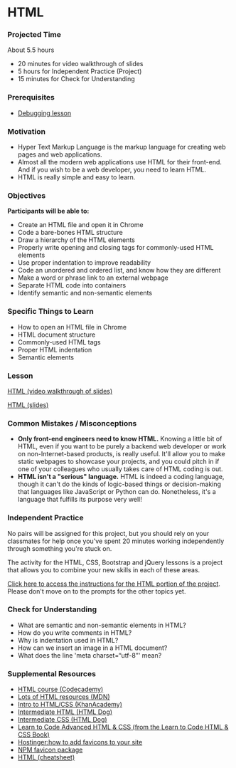 # HTML

### Projected Time

About 5.5 hours

- 20 minutes for video walkthrough of slides
- 5 hours for Independent Practice (Project)
- 15 minutes for Check for Understanding

### Prerequisites

- [Debugging lesson](../debugging/debugging.md)

### Motivation

- Hyper Text Markup Language is the markup language for creating web pages and web applications.
- Almost all the modern web applications use HTML for their front-end. And if you wish to be a web developer, you need to learn HTML.
- HTML is really simple and easy to learn.

### Objectives

**Participants will be able to:**

- Create an HTML file and open it in Chrome
- Code a bare-bones HTML structure
- Draw a hierarchy of the HTML elements
- Properly write opening and closing tags for commonly-used HTML elements
- Use proper indentation to improve readability
- Code an unordered and ordered list, and know how they are different
- Make a word or phrase link to an external webpage
- Separate HTML code into containers
- Identify semantic and non-semantic elements

### Specific Things to Learn

- How to open an HTML file in Chrome
- HTML document structure
- Commonly-used HTML tags
- Proper HTML indentation
- Semantic elements

### Lesson

[HTML (video walkthrough of slides)](https://drive.google.com/open?id=1FO4AdWgYUTIuX03T0ZSmSXKTDadoZopT)

[HTML (slides)](https://docs.google.com/presentation/d/1FyV-I_lVkT6KH47VHjFpDNkk-m5ABz2wLyzk4MOcx50/edit?usp=sharing)

### Common Mistakes / Misconceptions

- **Only front-end engineers need to know HTML.** Knowing a little bit of HTML, even if you want to be purely a backend web developer or work on non-Internet-based products, is really useful. It'll allow you to make static webpages to showcase your projects, and you could pitch in if one of your colleagues who usually takes care of HTML coding is out.
- **HTML isn't a "serious" language.** HTML is indeed a coding language, though it can't do the kinds of logic-based things or decision-making that languages like JavaScript or Python can do. Nonetheless, it's a language that fulfills its purpose very well!

### Independent Practice

No pairs will be assigned for this project, but you should rely on your classmates for help once you've spent 20 minutes working independently through something you're stuck on.

The activity for the HTML, CSS, Bootstrap and jQuery lessons is a project that allows you to combine your new skills in each of these areas.

[Click here to access the instructions for the HTML portion of the project](../projects/recipe-page/phase-1-html-prompt.md). Please don't move on to the prompts for the other topics yet.

### Check for Understanding

- What are semantic and non-semantic elements in HTML?
- How do you write comments in HTML?
- Why is indentation used in HTML?
- How can we insert an image in a HTML document?
- What does the line 'meta charset=“utf-8”' mean?

### Supplemental Resources

- [HTML course (Codecademy)](https://www.codecademy.com/courses/learn-html-elements/lessons/intro-to-html/exercises/intro?action=lesson_resume&course_redirect=learn-html)
- [Lots of HTML resources (MDN)](https://developer.mozilla.org/en-US/docs/Web/HTML)
- [Intro to HTML/CSS (KhanAcademy)](https://www.khanacademy.org/computing/computer-programming/html-css)
- [Intermediate HTML (HTML Dog)](https://www.htmldog.com/guides/html/intermediate/)
- [Intermediate CSS (HTML Dog)](https://www.htmldog.com/guides/css/intermediate/)
- [Learn to Code Advanced HTML & CSS (from the Learn to Code HTML & CSS Book)](https://learn.shayhowe.com/advanced-html-css/)
- [Hostinger:how to add favicons to your site](https://www.hostinger.in/tutorials/how-to-add-favicon-to-website)
- [NPM favicon package](https://www.npmjs.com/package/favicons)
- [HTML (cheatsheet)](https://www.codecademy.com/learn/learn-html/modules/learn-html-elements/reference)
